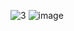 ![3](https://user-images.githubusercontent.com/128669573/227109704-909aa6be-5f43-4fd0-99f9-4000540ca266.PNG)
![image](https://user-images.githubusercontent.com/128669573/227109779-6b5cb42d-4319-4360-9454-84c4a2c687f8.png)
